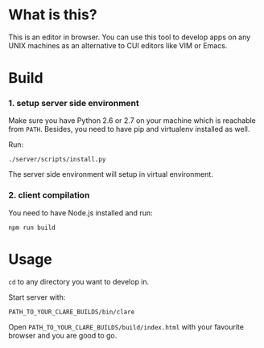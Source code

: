 # What is this?

This is an editor in browser.
You can use this tool to develop apps on any UNIX machines as an alternative to CUI editors like VIM or Emacs.


# Build

### 1. setup server side environment

Make sure you have Python 2.6 or 2.7 on your machine which is reachable from `PATH`.
Besides, you need to have pip and virtualenv installed as well.

Run:
```
./server/scripts/install.py
```
The server side environment will setup in virtual environment.

### 2. client compilation

You need to have Node.js installed and run:
```
npm run build
```

# Usage

`cd` to any directory you want to develop in.

Start server with:
```
PATH_TO_YOUR_CLARE_BUILDS/bin/clare
```

Open `PATH_TO_YOUR_CLARE_BUILDS/build/index.html` with your favourite browser and you are good to go.